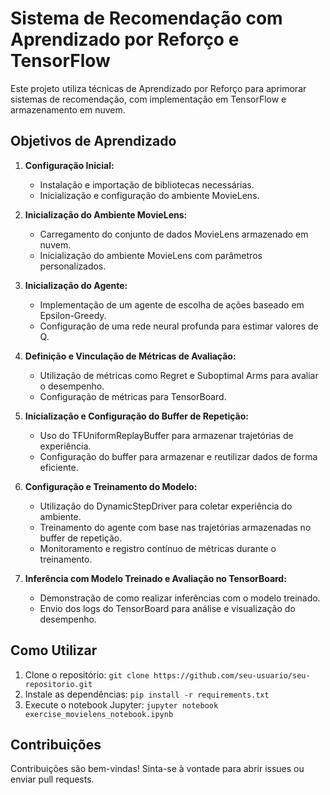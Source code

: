 # Sistema de Recomendação com Aprendizado por Reforço e TensorFlow

Este projeto utiliza técnicas de Aprendizado por Reforço para aprimorar sistemas de recomendação, com implementação em TensorFlow e armazenamento em nuvem.

## Objetivos de Aprendizado

1. **Configuração Inicial:**
   - Instalação e importação de bibliotecas necessárias.
   - Inicialização e configuração do ambiente MovieLens.

2. **Inicialização do Ambiente MovieLens:**
   - Carregamento do conjunto de dados MovieLens armazenado em nuvem.
   - Inicialização do ambiente MovieLens com parâmetros personalizados.

3. **Inicialização do Agente:**
   - Implementação de um agente de escolha de ações baseado em Epsilon-Greedy.
   - Configuração de uma rede neural profunda para estimar valores de Q.

4. **Definição e Vinculação de Métricas de Avaliação:**
   - Utilização de métricas como Regret e Suboptimal Arms para avaliar o desempenho.
   - Configuração de métricas para TensorBoard.

5. **Inicialização e Configuração do Buffer de Repetição:**
   - Uso do TFUniformReplayBuffer para armazenar trajetórias de experiência.
   - Configuração do buffer para armazenar e reutilizar dados de forma eficiente.

6. **Configuração e Treinamento do Modelo:**
   - Utilização do DynamicStepDriver para coletar experiência do ambiente.
   - Treinamento do agente com base nas trajetórias armazenadas no buffer de repetição.
   - Monitoramento e registro contínuo de métricas durante o treinamento.

7. **Inferência com Modelo Treinado e Avaliação no TensorBoard:**
   - Demonstração de como realizar inferências com o modelo treinado.
   - Envio dos logs do TensorBoard para análise e visualização do desempenho.

## Como Utilizar

1. Clone o repositório: `git clone https://github.com/seu-usuario/seu-repositorio.git`
2. Instale as dependências: `pip install -r requirements.txt`
3. Execute o notebook Jupyter: `jupyter notebook exercise_movielens_notebook.ipynb`

## Contribuições

Contribuições são bem-vindas! Sinta-se à vontade para abrir issues ou enviar pull requests.

